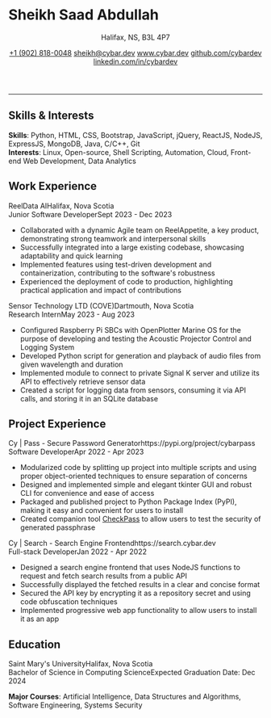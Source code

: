 # Sheikh Saad Abdullah

<header>
<p>Halifax, NS, B3L 4P7</p>
<section>
<a href='tel:+19028180048'>+1 (902) 818-0048</a>
<a href='mailto:sheikh@cybar.dev'>sheikh@cybar.dev</a>
<a href='https://www.cybar.dev'>www.cybar.dev</a>
<a href='https://github.com/cybardev'>github.com/cybardev</a>
<a href='https://www.linkedin.com/in/cybardev'>linkedin.com/in/cybardev</a>
</section>
</header>

---

## Skills & Interests

**Skills**: Python, HTML, CSS, Bootstrap, JavaScript, jQuery, ReactJS, NodeJS, ExpressJS, MongoDB, Java, C/C++, Git  
**Interests**: Linux, Open-source, Shell Scripting, Automation, Cloud, Front-end Web Development, Data Analytics

## Work Experience

<div class='xp-h'><span>ReelData AI</span><span>Halifax, Nova Scotia</span></div>
<div class='xp-s'><span>Junior Software Developer</span><span>Sept 2023 - Dec 2023</span></div>

- Collaborated with a dynamic Agile team on ReelAppetite, a key product, demonstrating strong teamwork and interpersonal skills
- Successfully integrated into a large existing codebase, showcasing adaptability and quick learning
- Implemented features using test-driven development and containerization, contributing to the software's robustness
- Experienced the deployment of code to production, highlighting practical application and impact of contributions

<div class='xp-h'><span>Sensor Technology LTD (COVE)</span><span>Dartmouth, Nova Scotia</span></div>
<div class='xp-s'><span>Research Intern</span><span>May 2023 - Aug 2023</span></div>

- Configured Raspberry Pi SBCs with OpenPlotter Marine OS for the purpose of developing and testing the Acoustic Projector Control and Logging System
- Developed Python script for generation and playback of audio files from given wavelength and duration
- Implemented module to connect to private Signal K server and utilize its API to effectively retrieve sensor data
- Created a script for logging data from sensors, consuming it via API calls, and storing it in an SQLite database

## Project Experience

<div class='xp-h'><span>Cy | Pass - Secure Password Generator</span><span>https://pypi.org/project/cybarpass</span></div>
<div class='xp-s'><span>Software Developer</span><span>Apr 2022 - Apr 2023</span></div>

- Modularized code by splitting up project into multiple scripts and using proper object-oriented techniques to ensure separation of concerns
- Designed and implemented simple and elegant tkinter GUI and robust CLI for convenience and ease of access
- Packaged and published project to Python Package Index (PyPI), making it easy and convenient for users to install
- Created companion tool [CheckPass](https://checkpass.cybar.dev) to allow users to test the security of generated passphrase

<div class='xp-h'><span>Cy | Search - Search Engine Frontend</span><span>https://search.cybar.dev</span></div>
<div class='xp-s'><span>Full-stack Developer</span><span>Jan 2022 - Apr 2022</span></div>

- Designed a search engine frontend that uses NodeJS functions to request and fetch search results from a public API
- Successfully displayed the fetched results in a clear and concise format
- Secured the API key by encrypting it as a repository secret and using code obfuscation techniques
- Implemented progressive web app functionality to allow users to install it as an app

## Education

<div class='xp-h'><span>Saint Mary's University</span><span>Halifax, Nova Scotia</span></div>
<div class='xp-s'><span>Bachelor of Science in Computing Science</span><span>Expected Graduation Date: Dec 2024</span></div>

**Major Courses**: Artificial Intelligence, Data Structures and Algorithms, Software Engineering, Systems Security